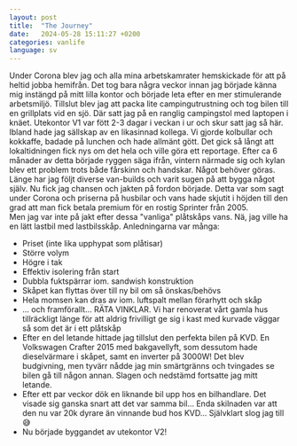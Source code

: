```yaml
---
layout: post
title:  "The Journey"
date:   2024-05-28 15:11:27 +0200
categories: vanlife
language: sv
---
```


Under Corona blev jag och alla mina arbetskamrater hemskickade för att på heltid jobba hemifrån. Det tog bara några veckor innan jag började känna mig instängd på mitt lilla kontor och började leta efter en mer stimulerande arbetsmiljö.
Tillslut blev jag att packa lite campingutrustning och tog bilen till en grillplats vid en sjö. Där satt jag på en ranglig campingstol med laptopen i knäet. Utekontor V1 var fött
2-3 dagar i veckan i ur och skur satt jag så här. Ibland hade jag sällskap av en likasinnad kollega. Vi gjorde kolbullar och kokkaffe, badade på lunchen och hade allmänt gött. Det gick så långt att lokaltidningen fick nys om det hela och ville göra ett reportage.
Efter ca 6 månader av detta började ryggen säga ifrån, vintern närmade sig och kylan blev ett problem trots både fårskinn och handskar. Något behöver göras.
Länge har jag följt diverse van-builds och varit sugen på att bygga något själv. Nu fick jag chansen och jakten på fordon började. Detta var som sagt under Corona och priserna på husbilar och vans hade skjutit i höjden till den grad att man fick betala premium för en rostig Sprinter från 2005.	    
Men jag var inte på jakt efter dessa "vanliga" plåtskåps vans. Nä, jag ville ha en lätt lastbil med lastbilsskåp. Anledningarna var många:  
- Priset (inte lika upphypat som plåtisar)
- Större volym
- Högre i tak
- Effektiv isolering från start
- Dubbla fuktspärrar iom. sandwish konstruktion
- Skåpet kan flyttas över till ny bil om så önskas/behövs
- Hela momsen kan dras av iom. luftspalt mellan förarhytt och skåp
- ... och framförallt... RÄTA VINKLAR. Vi har renoverat vårt gamla hus tillräckligt länge för att aldrig frivilligt ge sig i kast med kurvade väggar så som det är i ett plåtskåp
- Efter en del letande hittade jag tillslut den perfekta bilen på KVD. En Volkswagen Crafter 2015 med bakgavellyft, som dessutom hade dieselvärmare i skåpet, samt en inverter på 3000W! Det blev budgivning, men tyvärr nådde jag min smärtgränns och tvingades se bilen gå till någon annan. Slagen och nedstämd fortsatte jag mitt letande.
- Efter ett par veckor dök en liknande bil upp hos en bilhandlare. Det visade sig ganska snart att det var samma bil... Enda skilnaden var att den nu var 20k dyrare än vinnande bud hos KVD... Självklart slog jag till 😅
- Nu började byggandet av utekontor V2!